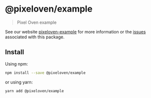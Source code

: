 # @pixeloven/example

> Pixel Oven example

See our website [pixeloven-example](https://github.com/pixeloven/pixeloven) for more information or the [issues](https://github.com/pixeloven/pixeloven) associated with this package.

## Install

Using npm:

```sh
npm install --save @pixeloven/example
```

or using yarn:

```sh
yarn add @pixeloven/example
```